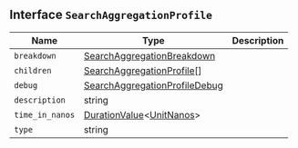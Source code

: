 ## Interface `SearchAggregationProfile`

| Name | Type | Description |
| - | - | - |
| `breakdown` | [SearchAggregationBreakdown](./SearchAggregationBreakdown.md) | &nbsp; |
| `children` | [SearchAggregationProfile](./SearchAggregationProfile.md)[] | &nbsp; |
| `debug` | [SearchAggregationProfileDebug](./SearchAggregationProfileDebug.md) | &nbsp; |
| `description` | string | &nbsp; |
| `time_in_nanos` | [DurationValue](./DurationValue.md)<[UnitNanos](./UnitNanos.md)> | &nbsp; |
| `type` | string | &nbsp; |
